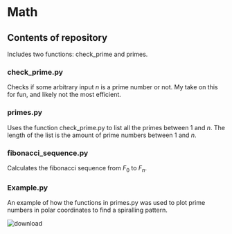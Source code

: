 # Math
## Contents of repository
Includes two functions: check_prime and primes. 

### check_prime.py 
Checks if some arbitrary input $n$ is a prime number or not. My take on this for fun, and likely not the most efficient. 

### primes.py
Uses the function check_prime.py to list all the primes between $1$ and $n$. The length of the list is the amount of prime numbers between $1$ and $n$.

### fibonacci_sequence.py
Calculates the fibonacci sequence from $F_0$ to $F_n$.

### Example.py
An example of how the functions in primes.py was used to plot prime numbers in polar coordinates to find a spiralling pattern.

![download](https://github.com/FM-Ahmed/Math/assets/128718838/6a7ac197-f3c0-41c8-918c-dff15ea72dd9)
